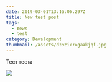 ```yaml
---
date: 2019-03-01T13:16:06.297Z
title: New test post
tags:
  - news
  - test
category: Development
thumbnail: /assets/dz6zixrxgaakjqf.jpg
---
```

Тест теста

![](/assets/appstore.png)
